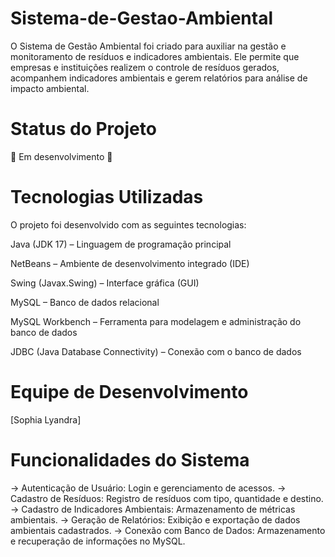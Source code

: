 # Sistema-de-Gestao-Ambiental
O Sistema de Gestão Ambiental foi criado para auxiliar na gestão e monitoramento de resíduos e indicadores ambientais. Ele permite que empresas e instituições realizem o controle de resíduos gerados, acompanhem indicadores ambientais e gerem relatórios para análise de impacto ambiental.

# Status do Projeto

🚧 Em desenvolvimento 🚧

# Tecnologias Utilizadas

O projeto foi desenvolvido com as seguintes tecnologias:

Java (JDK 17) – Linguagem de programação principal

NetBeans – Ambiente de desenvolvimento integrado (IDE)

Swing (Javax.Swing) – Interface gráfica (GUI)

MySQL – Banco de dados relacional

MySQL Workbench – Ferramenta para modelagem e administração do banco de dados

JDBC (Java Database Connectivity) – Conexão com o banco de dados

# Equipe de Desenvolvimento

[Sophia Lyandra]

# Funcionalidades do Sistema

-> Autenticação de Usuário: Login e gerenciamento de acessos.
-> Cadastro de Resíduos: Registro de resíduos com tipo, quantidade e destino.
-> Cadastro de Indicadores Ambientais: Armazenamento de métricas ambientais.
-> Geração de Relatórios: Exibição e exportação de dados ambientais cadastrados.
-> Conexão com Banco de Dados: Armazenamento e recuperação de informações no MySQL.
